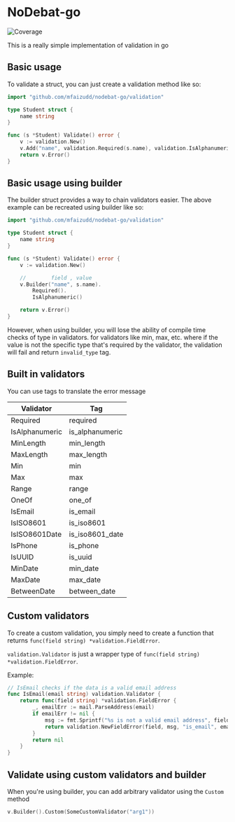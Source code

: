 # NoDebat-go
![Coverage](https://img.shields.io/badge/Coverage-94.8%25-brightgreen)

This is a really simple implementation of validation in go

## Basic usage

To validate a struct, you can just create a validation method like so:
```go
import "github.com/mfaizudd/nodebat-go/validation"

type Student struct {
    name string
}

func (s *Student) Validate() error {
    v := validation.New()
    v.Add("name", validation.Required(s.name), validation.IsAlphanumeric(s.name))
    return v.Error()
}
```

## Basic usage using builder

The builder struct provides a way to chain validators easier.
The above example can be recreated using builder like so:
```go
import "github.com/mfaizudd/nodebat-go/validation"

type Student struct {
    name string
}

func (s *Student) Validate() error {
    v := validation.New()

    //        field , value
    v.Builder("name", s.name).
        Required().
        IsAlphanumeric()

    return v.Error()
}
```

However, when using builder, you will lose the ability of
compile time checks of type in validators. for validators
like min, max, etc. where if the value is not the specific
type that's required by the validator, the validation will
fail and return `invalid_type` tag.

## Built in validators
You can use tags to translate the error message

| Validator      | Tag             |
|----------------|-----------------|
| Required       | required        |
| IsAlphanumeric | is_alphanumeric |
| MinLength      | min_length      |
| MaxLength      | max_length      |
| Min            | min             |
| Max            | max             |
| Range          | range           |
| OneOf          | one_of          |
| IsEmail        | is_email        |
| IsISO8601      | is_iso8601      |
| IsISO8601Date  | is_iso8601_date |
| IsPhone        | is_phone        |
| IsUUID         | is_uuid         |
| MinDate        | min_date        |
| MaxDate        | max_date        |
| BetweenDate    | between_date    |

## Custom validators
To create a custom validation, you simply need to create a function that 
returns `func(field string) *validation.FieldError`.

`validation.Validator` is just a wrapper type of 
`func(field string) *validation.FieldError`.

Example: 
```go
// IsEmail checks if the data is a valid email address
func IsEmail(email string) validation.Validator {
    return func(field string) *validation.FieldError {
        _, emailErr := mail.ParseAddress(email)
        if emailErr != nil {
            msg := fmt.Sprintf("%s is not a valid email address", field)
            return validation.NewFieldError(field, msg, "is_email", email)
        }
        return nil
    }
}
```

## Validate using custom validators and builder
When you're using builder, you can add arbitrary validator
using the `Custom` method

```go
v.Builder().Custom(SomeCustomValidator("arg1"))
```
